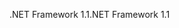 <span data-ttu-id="9e33b-101">.NET Framework 1.1</span><span class="sxs-lookup"><span data-stu-id="9e33b-101">.NET Framework 1.1</span></span>
